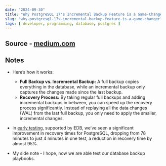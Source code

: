 ```yaml
---
date: "2024-09-30"
title: "Why PostgreSQL 17's Incremental Backup Feature is a Game-Changer"
slug: "why-postgresql-17s-incremental-backup-feature-is-a-game-changer"
tags: [ developer, programming, database, postgres ]
---
```




## Source - [medium.com][1]

## Notes
* Here’s how it works:
  * **Full Backup vs. Incremental Backup:** A full backup copies everything in the database, while an incremental backup only captures the changes made since the last backup.
  * **Recovery Process:** By taking regular full backups and adding incremental backups in between, you can speed up the recovery process significantly. Instead of replaying all the data changes (WAL) from the last full backup, you only need to apply the smaller, incremental changes.
* In [early testing][2], supported by EDB, we’ve seen a significant improvement in recovery times for PostgreSQL, dropping from 78 minutes to just 4 minutes in one test, a reduction in recovery time by almost 95%.
* My side note - I hope, now we are able test our database backup playbooks.



  [1]: https://www.enterprisedb.com/blog/why-postgresql-17s-incremental-backup-feature-game-changer
  [2]: https://www.postgresql.org/message-id/CAKZiRmybH_v9C4WcnzAYtJwjCvmFsuFcMq1Tfx2s+RB9hOUyNA@mail.gmail.com
